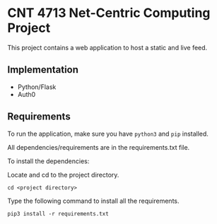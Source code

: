 # CNT 4713 Net-Centric Computing Project

This project contains a web application to host a static and live feed.

## Implementation
- Python/Flask
- Auth0

## Requirements

To run the application, make sure you have `python3` and `pip` installed.

All dependencies/requirements are in the requirements.txt file.

To install the dependencies:

Locate and cd to the project directory.

```
cd <project directory>
```

Type the following command to install all the requirements.

```
pip3 install -r requirements.txt
```

